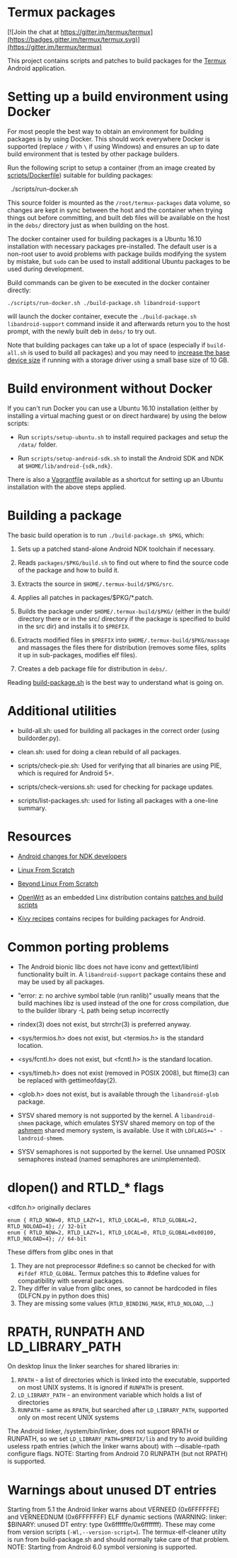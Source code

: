 Termux packages
===============
[![Join the chat at https://gitter.im/termux/termux](https://badges.gitter.im/termux/termux.svg)](https://gitter.im/termux/termux)

This project contains scripts and patches to build packages for the
[Termux](https://termux.com/) Android application.

Setting up a build environment using Docker
===========================================
For most people the best way to obtain an environment for building packages is by using Docker. This should work everywhere Docker is supported (replace `/` with `\` if using Windows) and ensures an up to date build environment that is tested by other package builders.

Run the following script to setup a container (from an image created by [scripts/Dockerfile](scripts/Dockerfile)) suitable for building packages:

     ./scripts/run-docker.sh

This source folder is mounted as the `/root/termux-packages` data volume, so changes are kept
in sync between the host and the container when trying things out before committing, and built
deb files will be available on the host in the `debs/` directory just as when building on the host.

The docker container used for building packages is a Ubuntu 16.10 installation with necessary packages
pre-installed. The default user is a non-root user to avoid problems with package builds modifying the system
by mistake, but `sudo` can be used to install additional Ubuntu packages to be used during development.

Build commands can be given to be executed in the docker container directly:

    ./scripts/run-docker.sh ./build-package.sh libandroid-support

will launch the docker container, execute the `./build-package.sh libandroid-support`
command inside it and afterwards return you to the host prompt, with the newly built
deb in `debs/` to try out.

Note that building packages can take up a lot of space (especially if `build-all.sh` is used to build all packages) and you may need to [increase the base device size](http://www.projectatomic.io/blog/2016/03/daemon_option_basedevicesize/) if running with a storage driver using a small base size of 10 GB.

Build environment without Docker
================================
If you can't run Docker you can use a Ubuntu 16.10 installation (either by installing a virtual maching guest or on direct hardware) by using the below scripts:

- Run `scripts/setup-ubuntu.sh` to install required packages and setup the `/data/` folder.

- Run `scripts/setup-android-sdk.sh` to install the Android SDK and NDK at `$HOME/lib/android-{sdk,ndk}`.

There is also a [Vagrantfile](scripts/Vagrantfile) available as a shortcut for setting up an Ubuntu installation with the above steps applied.

Building a package
==================
The basic build operation is to run `./build-package.sh $PKG`, which:

1. Sets up a patched stand-alone Android NDK toolchain if necessary.

2. Reads `packages/$PKG/build.sh` to find out where to find the source code of the package and how to build it.

3. Extracts the source in `$HOME/.termux-build/$PKG/src`.

4. Applies all patches in packages/$PKG/\*.patch.

5. Builds the package under `$HOME/.termux-build/$PKG/` (either in the build/ directory there or in the
  src/ directory if the package is specified to build in the src dir) and installs it to `$PREFIX`.

6. Extracts modified files in `$PREFIX` into `$HOME/.termux-build/$PKG/massage` and massages the
  files there for distribution (removes some files, splits it up in sub-packages, modifies elf files).

7. Creates a deb package file for distribution in `debs/`.

Reading [build-package.sh](build-package.sh) is the best way to understand what is going on.

Additional utilities
====================
* build-all.sh: used for building all packages in the correct order (using buildorder.py).

* clean.sh: used for doing a clean rebuild of all packages.

* scripts/check-pie.sh: Used for verifying that all binaries are using PIE, which is required for Android 5+.

* scripts/check-versions.sh: used for checking for package updates.
	
* scripts/list-packages.sh: used for listing all packages with a one-line summary.


Resources
=========
* [Android changes for NDK developers](https://android.googlesource.com/platform/bionic/+/master/android-changes-for-ndk-developers.md)

* [Linux From Scratch](http://www.linuxfromscratch.org/lfs/view/stable/)

* [Beyond Linux From Scratch](http://www.linuxfromscratch.org/blfs/view/stable/)

* [OpenWrt](https://openwrt.org/) as an embedded Linx distribution contains [patches and build scripts](https://dev.openwrt.org/browser/packages)

* [Kivy recipes](https://github.com/kivy/python-for-android/tree/master/pythonforandroid/recipes) contains recipes for building packages for Android.


Common porting problems
=======================
* The Android bionic libc does not have iconv and gettext/libintl functionality built in. A `libandroid-support` package contains these and may be used by all packages.

* "error: z: no archive symbol table (run ranlib)" usually means that the build machines libz is used instead of the one for cross compilation, due to the builder library -L path being setup incorrectly

* rindex(3) does not exist, but strrchr(3) is preferred anyway.

* &lt;sys/termios.h&gt; does not exist, but &lt;termios.h&gt; is the standard location.

* &lt;sys/fcntl.h&gt; does not exist, but &lt;fcntl.h&gt; is the standard location.

* &lt;sys/timeb.h&gt; does not exist (removed in POSIX 2008), but ftime(3) can be replaced with gettimeofday(2).

* &lt;glob.h&gt; does not exist, but is available through the `libandroid-glob` package.

* SYSV shared memory is not supported by the kernel. A `libandroid-shmem` package, which emulates SYSV shared memory on top of the [ashmem](http://elinux.org/Android_Kernel_Features#ashmem) shared memory system, is available. Use it with `LDFLAGS+=" -landroid-shmem`.

* SYSV semaphores is not supported by the kernel. Use unnamed POSIX semaphores instead (named semaphores are unimplemented).

dlopen() and RTLD&#95;&#42; flags
=================================
&lt;dlfcn.h&gt; originally declares

    enum { RTLD_NOW=0, RTLD_LAZY=1, RTLD_LOCAL=0, RTLD_GLOBAL=2,       RTLD_NOLOAD=4}; // 32-bit
    enum { RTLD_NOW=2, RTLD_LAZY=1, RTLD_LOCAL=0, RTLD_GLOBAL=0x00100, RTLD_NOLOAD=4}; // 64-bit

These differs from glibc ones in that

1. They are not preprocessor #define:s so cannot be checked for with `#ifdef RTLD_GLOBAL`. Termux patches this to #define values for compatibility with several packages.
2. They differ in value from glibc ones, so cannot be hardcoded in files (DLFCN.py in python does this)
3. They are missing some values (`RTLD_BINDING_MASK`, `RTLD_NOLOAD`, ...)

RPATH, RUNPATH AND LD\_LIBRARY\_PATH
====================================
On desktop linux the linker searches for shared libraries in:

1. `RPATH` - a list of directories which is linked into the executable, supported on most UNIX systems. It is ignored if `RUNPATH` is present.
2. `LD_LIBRARY_PATH` - an environment variable which holds a list of directories
3. `RUNPATH` - same as `RPATH`, but searched after `LD_LIBRARY_PATH`, supported only on most recent UNIX systems

The Android linker, /system/bin/linker, does not support RPATH or RUNPATH, so we set `LD_LIBRARY_PATH=$PREFIX/lib` and try to avoid building useless rpath entries (which the linker warns about) with --disable-rpath configure flags. NOTE: Starting from Android 7.0 RUNPATH (but not RPATH) is supported.

Warnings about unused DT entries
================================
Starting from 5.1 the Android linker warns about VERNEED (0x6FFFFFFE) and VERNEEDNUM (0x6FFFFFFF) ELF dynamic sections (WARNING: linker: $BINARY: unused DT entry: type 0x6ffffffe/0x6fffffff). These may come from version scripts (`-Wl,--version-script=`). The termux-elf-cleaner utilty is run from build-package.sh and should normally take care of that problem. NOTE: Starting from Android 6.0 symbol versioning is supported.
